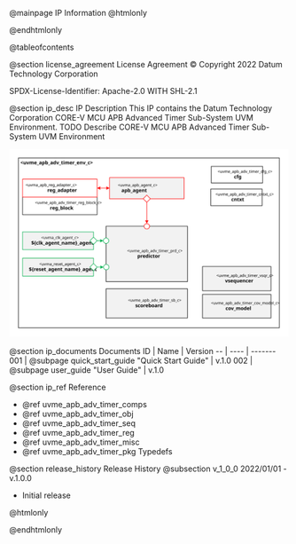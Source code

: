 @mainpage IP Information
@htmlonly
<div class="autonumbering">
@endhtmlonly



@tableofcontents



@section license_agreement License Agreement
© Copyright 2022 Datum Technology Corporation

SPDX-License-Identifier: Apache-2.0 WITH SHL-2.1



@section ip_desc IP Description
This IP contains the Datum Technology Corporation CORE-V MCU APB Advanced Timer Sub-System UVM Environment.
TODO Describe CORE-V MCU APB Advanced Timer Sub-System UVM Environment

![uvme_apb_adv_timer_env_c Block Diagram](env_block_diagram.svg)


@section ip_documents Documents
ID | Name | Version
-- | ---- | -------
001 | @subpage quick_start_guide "Quick Start Guide" | v.1.0
002 | @subpage user_guide "User Guide" | v.1.0


@section ip_ref Reference
 * @ref uvme_apb_adv_timer_comps
 * @ref uvme_apb_adv_timer_obj
 * @ref uvme_apb_adv_timer_seq
 * @ref uvme_apb_adv_timer_reg
 * @ref uvme_apb_adv_timer_misc
 * @ref uvme_apb_adv_timer_pkg Typedefs





@section release_history Release History
@subsection v_1_0_0 2022/01/01 - v.1.0.0
- Initial release



@htmlonly
</div>
@endhtmlonly